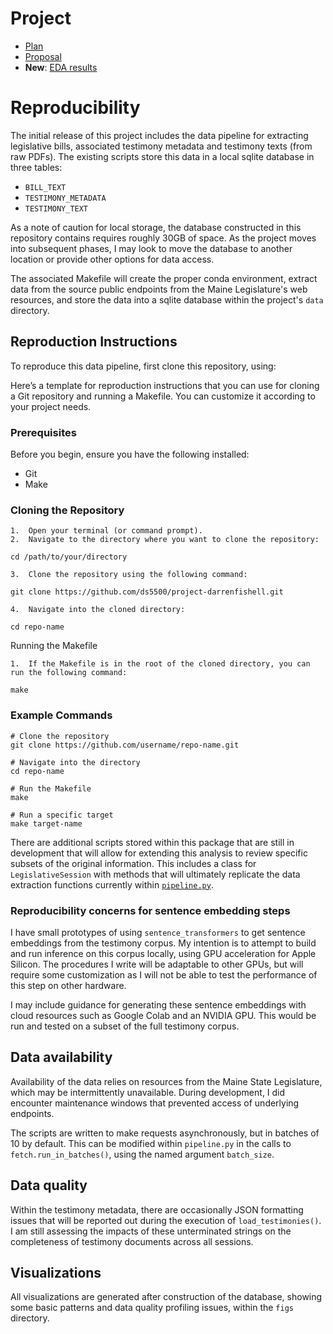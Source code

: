 # Project

- [Plan](plan.md)
- [Proposal](proposal.md)
- **New**: [EDA results](eda_phase1.md)

# Reproducibility

The initial release of this project includes the data pipeline for extracting legislative bills, associated testimony metadata and testimony texts (from raw PDFs). The existing scripts store this data in a local sqlite database in three tables: 

- `BILL_TEXT`
- `TESTIMONY_METADATA`
- `TESTIMONY_TEXT`

As a note of caution for local storage, the database constructed in this repository contains requires roughly 30GB of space. As the project moves into subsequent phases, I may look to move the database to another location or provide other options for data access. 

The associated Makefile will create the proper conda environment, extract data from the source public endpoints from the Maine Legislature's web resources, and store the data into a sqlite database within the project's `data` directory.

## Reproduction Instructions

To reproduce this data pipeline, first clone this repository, using: 

Here’s a template for reproduction instructions that you can use for cloning a Git repository and running a Makefile. You can customize it according to your project needs.

### Prerequisites

Before you begin, ensure you have the following installed:

- Git
- Make

### Cloning the Repository

	1.	Open your terminal (or command prompt).
	2.	Navigate to the directory where you want to clone the repository:

`cd /path/to/your/directory`


	3.	Clone the repository using the following command:

`git clone https://github.com/ds5500/project-darrenfishell.git`

	4.	Navigate into the cloned directory:

`cd repo-name`

Running the Makefile

	1.	If the Makefile is in the root of the cloned directory, you can run the following command:

`make`

### Example Commands
```
# Clone the repository
git clone https://github.com/username/repo-name.git

# Navigate into the directory
cd repo-name

# Run the Makefile
make

# Run a specific target
make target-name
```

There are additional scripts stored within this package that are still in development that will allow for extending this analysis to review specific subsets of the original information. This includes a class for `LegislativeSession` with methods that will ultimately replicate the data extraction functions currently within [`pipeline.py`](src/pipeline.py). 

### Reproducibility concerns for sentence embedding steps
I have small prototypes of using `sentence_transformers` to get sentence embeddings from the testimony corpus. My intention is to attempt to build and run inference on this corpus locally, using GPU acceleration for Apple Silicon. The procedures I write will be adaptable to other GPUs, but will require some customization as I will not be able to test the performance of this step on other hardware. 

I may include guidance for generating these sentence embeddings with cloud resources such as Google Colab and an NVIDIA GPU. This would be run and tested on a subset of the full testimony corpus. 

## Data availability
Availability of the data relies on resources from the Maine State Legislature, which may be intermittently unavailable. During development, I did encounter maintenance windows that prevented access of underlying endpoints.

The scripts are written to make requests asynchronously, but in batches of 10 by default. This can be modified within `pipeline.py` in the calls to `fetch.run_in_batches()`, using the named argument `batch_size`.

## Data quality
Within the testimony metadata, there are occasionally JSON formatting issues that will be reported out during the execution of `load_testimonies()`. I am still assessing the impacts of these unterminated strings on the completeness of testimony documents across all sessions. 

## Visualizations
All visualizations are generated after construction of the database, showing some basic patterns and data quality profiling issues, within the `figs` directory.